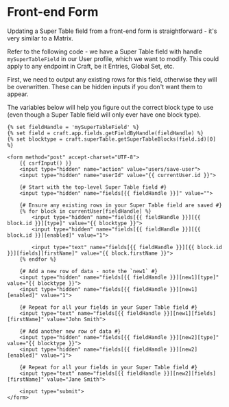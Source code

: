 # Front-end Form
Updating a Super Table field from a front-end form is straightforward - it's very similar to a Matrix.

Refer to the following code - we have a Super Table field with handle `mySuperTableField` in our User profile, which we want to modify. This could apply to any endpoint in Craft, be it Entries, Global Set, etc.

First, we need to output any existing rows for this field, otherwise they will be overwritten. These can be hidden inputs if you don't want them to appear.

The variables below will help you figure out the correct block type to use (even though a Super Table field will only ever have one block type).

```twig
{% set fieldHandle = 'mySuperTableField' %}
{% set field = craft.app.fields.getFieldByHandle(fieldHandle) %}
{% set blocktype = craft.superTable.getSuperTableBlocks(field.id)[0] %}

<form method="post" accept-charset="UTF-8">
    {{ csrfInput() }}
    <input type="hidden" name="action" value="users/save-user">
    <input type="hidden" name="userId" value="{{ currentUser.id }}">

    {# Start with the top-level Super Table field #}
    <input type="hidden" name="fields[{{ fieldHandle }}]" value="">

    {# Ensure any existing rows in your Super Table field are saved #}
    {% for block in currentUser[fieldHandle] %}
        <input type="hidden" name="fields[{{ fieldHandle }}][{{ block.id }}][type]" value="{{ blocktype }}">
        <input type="hidden" name="fields[{{ fieldHandle }}][{{ block.id }}][enabled]" value="1">

        <input type="text" name="fields[{{ fieldHandle }}][{{ block.id }}][fields][firstName]" value="{{ block.firstName }}">
    {% endfor %}

    {# Add a new row of data - note the `new1` #}
    <input type="hidden" name="fields[{{ fieldHandle }}][new1][type]" value="{{ blocktype }}">
    <input type="hidden" name="fields[{{ fieldHandle }}][new1][enabled]" value="1">

    {# Repeat for all your fields in your Super Table field #}
    <input type="text" name="fields[{{ fieldHandle }}][new1][fields][firstName]" value="John Smith">

    {# Add another new row of data #}
    <input type="hidden" name="fields[{{ fieldHandle }}][new2][type]" value="{{ blocktype }}">
    <input type="hidden" name="fields[{{ fieldHandle }}][new2][enabled]" value="1">
    
    {# Repeat for all your fields in your Super Table field #}
    <input type="text" name="fields[{{ fieldHandle }}][new2][fields][firstName]" value="Jane Smith">

    <input type="submit">
</form>
```
